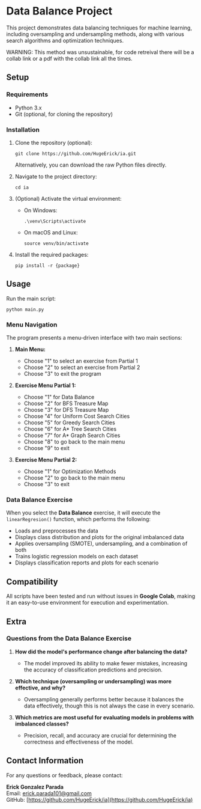 # Data Balance Project

This project demonstrates data balancing techniques for machine learning, including oversampling and undersampling methods, along with various search algorithms and optimization techniques.

WARNING: This method was unsustainable, for code retreival there will be a collab link or a pdf with the collab link all the times.

## Setup

### Requirements
- Python 3.x
- Git (optional, for cloning the repository)

### Installation

1. Clone the repository (optional):
   ```
   git clone https://github.com/HugeErick/ia.git
   ```
   Alternatively, you can download the raw Python files directly.

2. Navigate to the project directory:
   ```
   cd ia
   ```

3. (Optional) Activate the virtual environment:
   - On Windows:
     ```
     .\venv\Scripts\activate
     ```
   - On macOS and Linux:
     ```
     source venv/bin/activate
     ```

4. Install the required packages:
   ```
   pip install -r {package}
   ```

## Usage

Run the main script:

```
python main.py
```

### Menu Navigation

The program presents a menu-driven interface with two main sections:

1. **Main Menu:**
   - Choose "1" to select an exercise from Partial 1
   - Choose "2" to select an exercise from Partial 2
   - Choose "3" to exit the program

2. **Exercise Menu Partial 1:**
   - Choose "1" for Data Balance
   - Choose "2" for BFS Treasure Map
   - Choose "3" for DFS Treasure Map
   - Choose "4" for Uniform Cost Search Cities
   - Choose "5" for Greedy Search Cities
   - Choose "6" for A* Tree Search Cities
   - Choose "7" for A* Graph Search Cities
   - Choose "8" to go back to the main menu
   - Choose "9" to exit

3. **Exercise Menu Partial 2:**
   - Choose "1" for Optimization Methods
   - Choose "2" to go back to the main menu
   - Choose "3" to exit

### Data Balance Exercise
When you select the **Data Balance** exercise, it will execute the `linearRegresion()` function, which performs the following:
   - Loads and preprocesses the data
   - Displays class distribution and plots for the original imbalanced data
   - Applies oversampling (SMOTE), undersampling, and a combination of both
   - Trains logistic regression models on each dataset
   - Displays classification reports and plots for each scenario

## Compatibility
All scripts have been tested and run without issues in **Google Colab**, making it an easy-to-use environment for execution and experimentation.

## Extra

### Questions from the Data Balance Exercise
1. **How did the model's performance change after balancing the data?**
   - The model improved its ability to make fewer mistakes, increasing the accuracy of classification predictions and precision.

2. **Which technique (oversampling or undersampling) was more effective, and why?**
   - Oversampling generally performs better because it balances the data effectively, though this is not always the case in every scenario.

3. **Which metrics are most useful for evaluating models in problems with imbalanced classes?**
   - Precision, recall, and accuracy are crucial for determining the correctness and effectiveness of the model.

## Contact Information

For any questions or feedback, please contact:

**Erick Gonzalez Parada**  
Email: erick.parada101@gmail.com  
GitHub: [https://github.com/HugeErick/ia](https://github.com/HugeErick/ia)


